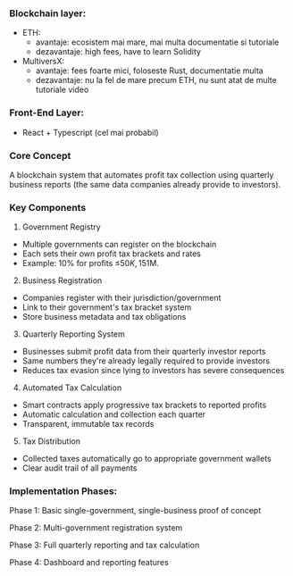 ### Blockchain layer: 
* ETH:
    - avantaje: ecosistem mai mare, mai multa documentatie si tutoriale
    - dezavantaje: high fees, have to learn Solidity
* MultiversX:
    - avantaje: fees foarte mici, foloseste Rust, documentatie multa
    - dezavantaje: nu la fel de mare precum ETH, nu sunt atat de multe tutoriale video

 ### Front-End Layer:

 - React + Typescript (cel mai probabil)
  
### Core Concept
A blockchain system that automates profit tax collection using quarterly business reports (the same data companies already provide to investors).

### Key Components
1. Government Registry
- Multiple governments can register on the blockchain
- Each sets their own profit tax brackets and rates
- Example: 10% for profits ≤$50K, 15% for >500K, 20% for >$1M.

2. Business Registration
- Companies register with their jurisdiction/government
- Link to their government's tax bracket system
- Store business metadata and tax obligations

3. Quarterly Reporting System
- Businesses submit profit data from their quarterly investor reports
- Same numbers they're already legally required to provide investors
- Reduces tax evasion since lying to investors has severe consequences

4. Automated Tax Calculation
- Smart contracts apply progressive tax brackets to reported profits
- Automatic calculation and collection each quarter
- Transparent, immutable tax records

5. Tax Distribution
- Collected taxes automatically go to appropriate government wallets
- Clear audit trail of all payments


### Implementation Phases:
Phase 1: Basic single-government, single-business proof of concept

Phase 2: Multi-government registration system

Phase 3: Full quarterly reporting and tax calculation

Phase 4: Dashboard and reporting features
